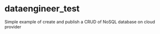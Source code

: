 # dataengineer_test
Simple example of create and publish a CRUD of NoSQL database on cloud provider
